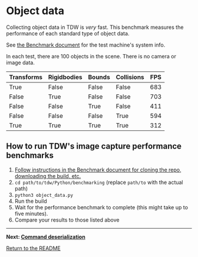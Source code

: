# Object data

Collecting object data in TDW is _very_ fast. This benchmark measures the performance of each standard type of object data.

See [the Benchmark document](benchmark.md) for the test machine's system info.

In each test, there are 100 objects in the scene. There is no camera or image data.

| Transforms | Rigidbodies | Bounds | Collisions | FPS  |
| ---------- | ----------- | ------ | ---------- | ---- |
| True       | False       | False  | False      | 683  |
| False      | True        | False  | False      | 703  |
| False      | False       | True   | False      | 411  |
| False      | False       | False  | True       | 594  |
| True       | True        | True   | True       | 312  |

## How to run TDW's image capture performance benchmarks

1. [Follow instructions in the Benchmark document for cloning the repo, downloading the build, etc.](benchmark.md)
2. `cd path/to/tdw/Python/benchmarking` (replace `path/to` with the actual path)
3. `python3 object_data.py`
4. Run the build
5. Wait for the performance benchmark to complete (this might take up to five minutes).
6. Compare your results to those listed above

***

**Next: [Command deserialization](command_deserialization.md)**

[Return to the README](../../README.md)
